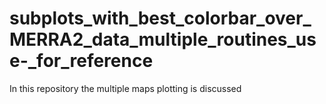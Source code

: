 # subplots_with_best_colorbar_over_MERRA2_data_multiple_routines_use-_for_reference
In this repository the multiple maps plotting is discussed 
